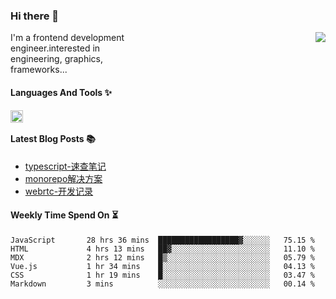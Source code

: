 <!--
**zhaohuanyuu/zhaohuanyuu** is a ✨ _special_ ✨ repository because its `README.md` (this file) appears on your GitHub profile.
-->

### Hi there 👋

<picture>
  <source media="(prefers-color-scheme: dark)" srcset="https://github-readme-stats.vercel.app/api?username=zhaohuanyuu&count_private=true&show_icons=true&theme=city_lights&hide_title=true">
  <img align="right" src="https://github-readme-stats.vercel.app/api?username=zhaohuanyuu&count_private=true&show_icons=true&hide_title=true">
</picture>

<p align="left" style="width:40%">I'm a frontend development engineer.interested in engineering, graphics, frameworks...</p>

#### Languages And Tools ✨

<img align="left" height="20" src="https://skillicons.dev/icons?i=js,ts,nodejs,react,vue,gatsby,materialui,graphql,nestjs,electron,flutter" />

</br>

#### Latest Blog Posts 📚
<!-- BLOG-POST-LIST:START -->
- [typescript-速查笔记](https://zhy.gatsbyjs.io/blog/ts-note)
- [monorepo解决方案](https://zhy.gatsbyjs.io/blog/monorepos)
- [webrtc-开发记录](https://zhy.gatsbyjs.io/blog/webrtc-note)
<!-- BLOG-POST-LIST:END -->

#### Weekly Time Spend On ⏳
<!--START_SECTION:waka-->

```text
JavaScript       28 hrs 36 mins  ██████████████████▓░░░░░░   75.15 %
HTML             4 hrs 13 mins   ██▓░░░░░░░░░░░░░░░░░░░░░░   11.10 %
MDX              2 hrs 12 mins   █▒░░░░░░░░░░░░░░░░░░░░░░░   05.79 %
Vue.js           1 hr 34 mins    █░░░░░░░░░░░░░░░░░░░░░░░░   04.13 %
CSS              1 hr 19 mins    █░░░░░░░░░░░░░░░░░░░░░░░░   03.47 %
Markdown         3 mins          ░░░░░░░░░░░░░░░░░░░░░░░░░   00.14 %
```

<!--END_SECTION:waka-->
